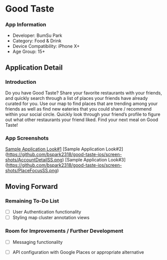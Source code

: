 # Good Taste

### App Information 
* Developer: BumSu Park
* Category: Food & Drink
* Device Compatibility: iPhone X+
* Age Group: 15+

## Application Detail

### Introduction 
Do you have Good Taste? Share your favorite restaurants with your friends, and quickly search through a list of places your friends have already curated for you. Use our map to find places that are trending among your friends as well as find new eateries that you could share / recommend within your social circle. Quickly look through your friend’s profile to figure out what other restaurants your friend liked. Find your next meal on Good Taste!

### App Screenshots
[Sample Application Look#1](https://github.com/bspark2318/good-taste-ios/screen-shots/PlaceDetailSS.png)
[Sample Application Look#2] (https://github.com/bspark2318/good-taste-ios/screen-shots/AccountDetailSS.png)
[Sample Application Look#3] (https://github.com/bspark2318/good-taste-ios/screen-shots/PlaceFocusSS.png)

## Moving Forward

### Remaining To-Do List 
- [ ] User Authentication functionality
- [ ] Styling map cluster annotation views 

### Room for Improvements / Further Development
- [ ] Messaging functionality 
- [ ] API configuration with Google Places or appropriate alternative


